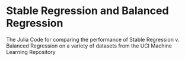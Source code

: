 # Stable Regression and Balanced Regression

The Julia Code for comparing the performance of Stable Regression v. Balanced Regression on a variety of datasets from the UCI Machine Learning Repository
